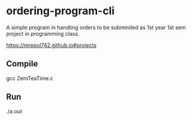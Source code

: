 # ordering-program-cli
A simple program in handling orders to be submmited as 1st year 1st sem project in programming class.

https://mrepol742.github.io#projects

## Compile
gcc ZeroTeaTime.c

## Run
./a.out
